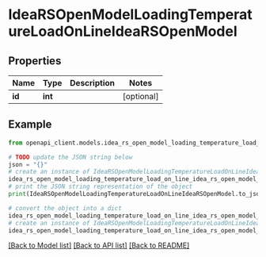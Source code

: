 # IdeaRSOpenModelLoadingTemperatureLoadOnLineIdeaRSOpenModel


## Properties

Name | Type | Description | Notes
------------ | ------------- | ------------- | -------------
**id** | **int** |  | [optional] 

## Example

```python
from openapi_client.models.idea_rs_open_model_loading_temperature_load_on_line_idea_rs_open_model import IdeaRSOpenModelLoadingTemperatureLoadOnLineIdeaRSOpenModel

# TODO update the JSON string below
json = "{}"
# create an instance of IdeaRSOpenModelLoadingTemperatureLoadOnLineIdeaRSOpenModel from a JSON string
idea_rs_open_model_loading_temperature_load_on_line_idea_rs_open_model_instance = IdeaRSOpenModelLoadingTemperatureLoadOnLineIdeaRSOpenModel.from_json(json)
# print the JSON string representation of the object
print(IdeaRSOpenModelLoadingTemperatureLoadOnLineIdeaRSOpenModel.to_json())

# convert the object into a dict
idea_rs_open_model_loading_temperature_load_on_line_idea_rs_open_model_dict = idea_rs_open_model_loading_temperature_load_on_line_idea_rs_open_model_instance.to_dict()
# create an instance of IdeaRSOpenModelLoadingTemperatureLoadOnLineIdeaRSOpenModel from a dict
idea_rs_open_model_loading_temperature_load_on_line_idea_rs_open_model_from_dict = IdeaRSOpenModelLoadingTemperatureLoadOnLineIdeaRSOpenModel.from_dict(idea_rs_open_model_loading_temperature_load_on_line_idea_rs_open_model_dict)
```
[[Back to Model list]](../README.md#documentation-for-models) [[Back to API list]](../README.md#documentation-for-api-endpoints) [[Back to README]](../README.md)


